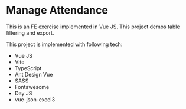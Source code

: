 # Manage Attendance

This is an FE exercise implemented in Vue JS. This project demos table filtering and export.

This project is implemented with following tech:
- Vue JS
- Vite
- TypeScript
- Ant Design Vue
- SASS
- Fontawesome
- Day JS
- vue-json-excel3